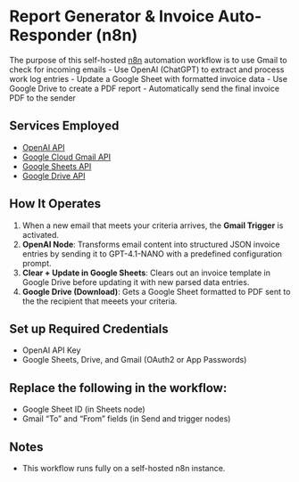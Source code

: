 # Report Generator & Invoice Auto-Responder (n8n)

The purpose of this self-hosted [n8n](https://n8n.io) automation workflow is to use Gmail to check for incoming emails - Use OpenAI (ChatGPT) to extract and process work log entries - Update a Google Sheet with formatted invoice data - Use Google Drive to create a PDF report - Automatically send the final invoice PDF to the sender

## Services Employed

- [OpenAI API](https://platform.openai.com/)
- [Google Cloud Gmail API](https://console.cloud.google.com/)
- [Google Sheets API](https://developers.google.com/sheets)
- [Google Drive API](https://developers.google.com/drive)

## How It Operates

1. When a new email that meets your criteria arrives, the **Gmail Trigger** is activated.
2. **OpenAI Node**: Transforms email content into structured JSON invoice entries by sending it to GPT-4.1-NANO with a predefined configuration prompt.
3. **Clear + Update in Google Sheets**: Clears out an invoice template in Google Drive before updating it with new parsed data entries.
4. **Google Drive (Download)**: Gets a Google Sheet formatted to PDF sent to the the recipient that meeets your criteria.

## Set up Required Credentials

- OpenAI API Key
- Google Sheets, Drive, and Gmail (OAuth2 or App Passwords)

## Replace the following in the workflow:

- Google Sheet ID (in Sheets node)
- Gmail “To” and “From” fields (in Send and trigger nodes)

## Notes
- This workflow runs fully on a self-hosted n8n instance.
